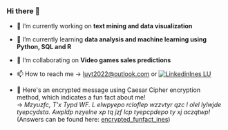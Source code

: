 ### Hi there 👋

- 🔭 I’m currently working on **text mining and data visualization**

- 🌱 I’m currently learning **data analysis and machine learning using Python, SQL and R**

- 👯‍  I‘m collaborating on **Video games sales predictions**

- 📫 How to reach me -> luyt2022@outlook.com  or [![Linkedin](https://i.stack.imgur.com/gVE0j.png)Ines LU](https://www.linkedin.com/in/ines-lu/) 

- 🦦 Here's an encrypted message using Caesar Cipher encryption method, which indicates a fun fact about me! <br>
  -> *Mzyuzfc, T'x Typd WF. L elwpyepo rcloflep wzzvtyr qzc l olel lylwjde tyepcydsta. Awpldp nzyelne xp tq jzf lcp tyepcpdepo ty xj aczqtwp!* <br>
     (Answers can be found here: [encrypted_funfact_ines](https://github.com/ines-lu/ines-lu/blob/main/encrypted_funfact_ines%20.ipynb))

